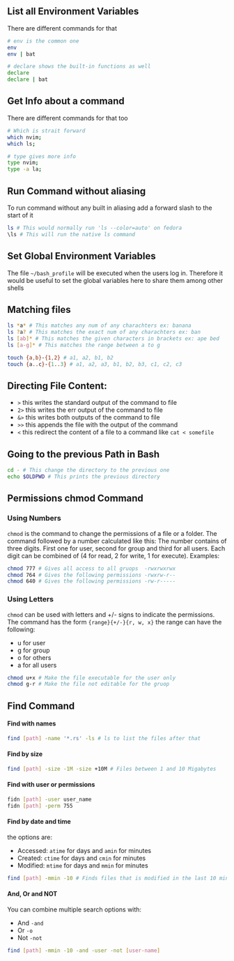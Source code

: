 ## List all Environment Variables
There are different commands for that

```bash
# env is the common one
env
env | bat

# declare shows the built-in functions as well
declare
declare | bat
```

## Get Info about a command
There are different commands for that too

```bash
# Which is strait forward
which nvim;
which ls;

# type gives more info
type nvim;
type -a la; 
```

## Run Command without aliasing
To run command without any built in aliasing add a forward slash to the start of it

```bash
ls # This would normally run 'ls --color=auto' on fedora
\ls # This will run the native ls command
```

## Set Global Environment Variables
The file `~/bash_profile` will be executed when the users log in. 
Therefore it would be useful to set the global variables here to share them among other shells

## Matching files 

```bash
ls *a* # This matches any num of any charachters ex: banana
ls ?a? # This matches the exact num of any charachters ex: ban
ls [ab]* # This matches the given characters in brackets ex: ape bed 
ls [a-g]* # This matches the range between a to g

touch {a,b}-{1,2} # a1, a2, b1, b2
touch {a..c}-{1..3} # a1, a2, a3, b1, b2, b3, c1, c2, c3
```

## Directing File Content:

- `>` this writes the standard output of the command to file
- `2>` this writes the err output of the command to file
- `&>` this writes both outputs of the command to file
- `>>` this appends the file with the output of the command
- `<` this redirect the content of a file to a command like `cat < somefile`

## Going to the previous Path in Bash

```bash
cd - # This change the directory to the previous one
echo $OLDPWD # This prints the previous directory
```

## Permissions chmod Command
### Using Numbers
`chmod` is the command to change the permissions of a file or a folder. The command followed by a number calculated like this: The number contains of three digits. First one for user, second for group and third for all users. 
Each digit can be  combined of (4 for read, 2 for write, 1 for execute). Examples:
```bash
chmod 777 # Gives all access to all gruops  -rwxrwxrwx
chmod 764 # Gives the following permissions -rwxrw-r--
chmod 640 # Gives the following permissions -rw-r-----
```

### Using Letters
`chmod` can be used with letters and +/- signs to indicate the permissions.
The command has the form `{range}{+/-}{r, w, x}`
the range can have the following: 
- u for user
- g for group
- o for others
- a for all users
```bash
chmod u+x # Make the file executable for the user only
chmod g-r # Make the file not editable for the gruop
```

## Find Command
#### Find with names
```bash
find [path] -name '*.rs' -ls # ls to list the files after that
``` 

#### Find by size
```bash
find [path] -size -1M -size +10M # Files between 1 and 10 Migabytes
```

#### Find with user or permissions
```bash
fidn [path] -user user_name
fidn [path] -perm 755
```

#### Find by date and time
the options are:
- Accessed: `atime` for days and `amin` for minutes
- Created: `ctime` for days and `cmin` for minutes
- Modified: `mtime` for days and `mmin` for minutes
```bash
find [path] -mmin -10 # Finds files that is modified in the last 10 mins
```

#### And, Or and NOT
You can combine multiple search options with:
- And `-and`
- Or `-o`
- Not `-not`
```bash
find [path] -mmin -10 -and -user -not [user-name]
```
